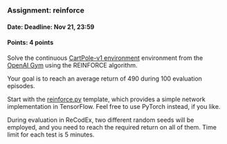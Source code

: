 ### Assignment: reinforce
#### Date: Deadline: Nov 21, 23:59
#### Points: 4 points

Solve the continuous [CartPole-v1 environment](https://gym.openai.com/envs/CartPole-v1)
environment from the [OpenAI Gym](https://gym.openai.com/) using the REINFORCE
algorithm.

Your goal is to reach an average return of 490 during 100 evaluation episodes.

Start with the [reinforce.py](https://github.com/ufal/npfl122/tree/past-2122/labs/06/reinforce.py)
template, which provides a simple network implementation in TensorFlow. Feel
free to use PyTorch instead, if you like.

During evaluation in ReCodEx, two different random seeds will be employed, and
you need to reach the required return on all of them. Time limit for each test
is 5 minutes.
